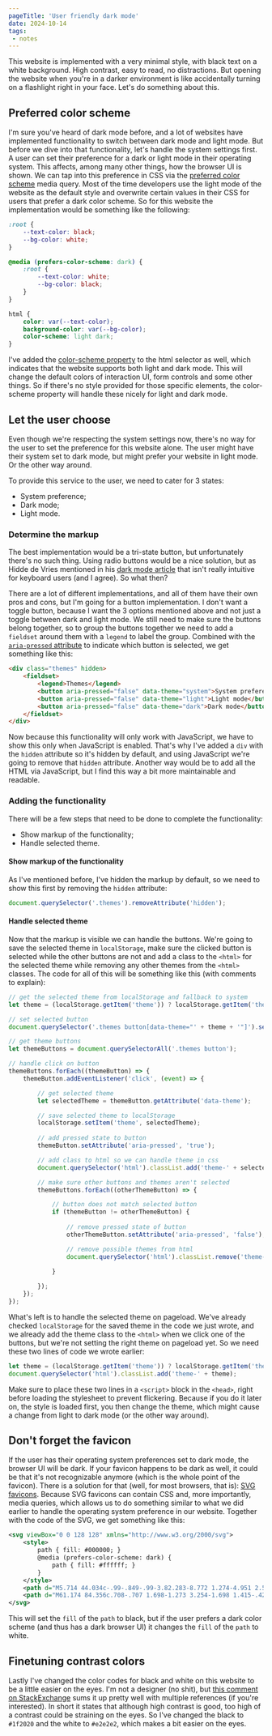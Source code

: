 ```yaml
---
pageTitle: 'User friendly dark mode'
date: 2024-10-14
tags:
 - notes
---
```

This website is implemented with a very minimal style, with black text on a white background. High contrast, easy to read, no distractions. But opening the website when you're in a darker environment is like accidentally turning on a flashlight right in your face. Let's do something about this.

## Preferred color scheme

I'm sure you've heard of dark mode before, and a lot of websites have implemented functionality to switch between dark mode and light mode. But before we dive into that functionality, let's handle the system settings first. A user can set their preference for a dark or light mode in their operating system. This affects, among many other things, how the browser UI is shown. We can tap into this preference in CSS via the [preferred color scheme](https://developer.mozilla.org/en-US/docs/Web/CSS/@media/prefers-color-scheme) media query. Most of the time developers use the light mode of the website as the default style and overwrite certain values in their CSS for users that prefer a dark color scheme. So for this website the implementation would be something like the following:

``` css
:root {
    --text-color: black;
    --bg-color: white;
}

@media (prefers-color-scheme: dark) {
    :root {
        --text-color: white;
        --bg-color: black;
    }
}

html {
    color: var(--text-color);
    background-color: var(--bg-color);
    color-scheme: light dark;
}

```

I've added the [color-scheme property](https://developer.mozilla.org/en-US/docs/Web/CSS/color-scheme) to the html selector as well, which indicates that the website supports both light and dark mode. This will change the default colors of interaction UI, form controls and some other things. So if there's no style provided for those specific elements, the color-scheme property will handle these nicely for light and dark mode.

## Let the user choose

Even though we're respecting the system settings now, there's no way for the user to set the preference for this website alone. The user might have their system set to dark mode, but might prefer your website in light mode. Or the other way around. 

To provide this service to the user, we need to cater for 3 states:

- System preference;
- Dark mode;
- Light mode.

### Determine the markup

The best implementation would be a tri-state button, but unfortunately there's no such thing. Using radio buttons would be a nice solution, but as Hidde de Vries mentioned in his [dark mode article](https://hidde.blog/dark-light/) that isn't really intuitive for keyboard users (and I agree). So what then?

There are a lot of different implementations, and all of them have their own pros and cons, but I'm going for a button implementation. I don't want a toggle button, because I want the 3 options mentioned above and not just a toggle between dark and light mode. We still need to make sure the buttons belong together, so to group the buttons together we need to add a `fieldset` around them with a `legend` to label the group. Combined with the [`aria-pressed` attribute](https://developer.mozilla.org/en-US/docs/Web/Accessibility/ARIA/Attributes/aria-pressed) to indicate which button is selected, we get something like this:

``` html
<div class="themes" hidden>
    <fieldset>
        <legend>Themes</legend>
        <button aria-pressed="false" data-theme="system">System preference</button>
        <button aria-pressed="false" data-theme="light">Light mode</button>
        <button aria-pressed="false" data-theme="dark">Dark mode</button>
    </fieldset>
</div>
```

Now because this functionality will only work with JavaScript, we have to show this only when JavaScript is enabled. That's why I've added a `div` with the `hidden` attribute so it's hidden by default, and using JavaScript we're going to remove that `hidden` attribute. Another way would be to add all the HTML via JavaScript, but I find this way a bit more maintainable and readable.

### Adding the functionality

There will be a few steps that need to be done to complete the functionality:

- Show markup of the functionality;
- Handle selected theme.

#### Show markup of the functionality

As I've mentioned before, I've hidden the markup by default, so we need to show this first by removing the `hidden` attribute:

``` javascript
document.querySelector('.themes').removeAttribute('hidden');
```

#### Handle selected theme

Now that the markup is visible we can handle the buttons. We're going to save the selected theme in `localStorage`, make sure the clicked button is selected while the other buttons are not and add a class to the `<html>` for the selected theme while removing any other themes from the `<html>` classes. The code for all of this will be something like this (with comments to explain):

``` javascript
// get the selected theme from localStorage and fallback to system
let theme = (localStorage.getItem('theme')) ? localStorage.getItem('theme'): 'system';

// set selected button
document.querySelector('.themes button[data-theme="' + theme + '"]').setAttribute('aria-pressed', 'true');

// get theme buttons
let themeButtons = document.querySelectorAll('.themes button');

// handle click on button
themeButtons.forEach((themeButton) => {
    themeButton.addEventListener('click', (event) => {

        // get selected theme
        let selectedTheme = themeButton.getAttribute('data-theme');

        // save selected theme to localStorage
        localStorage.setItem('theme', selectedTheme);
        
        // add pressed state to button
        themeButton.setAttribute('aria-pressed', 'true');

        // add class to html so we can handle theme in css
        document.querySelector('html').classList.add('theme-' + selectedTheme);

        // make sure other buttons and themes aren't selected
        themeButtons.forEach((otherThemeButton) => {

            // button does not match selected button
            if (themeButton != otherThemeButton) {
            
                // remove pressed state of button
                otherThemeButton.setAttribute('aria-pressed', 'false');

                // remove possible themes from html
                document.querySelector('html').classList.remove('theme-' + otherThemeButton.getAttribute('data-theme'));
                
            }

        });
    });
});
```

What's left is to handle the selected theme on pageload. We've already checked `localStorage` for the saved theme in the code we just wrote, and we already add the theme class to the `<html>` when we click one of the buttons, but we're not setting the right theme on pageload yet. So we need these two lines of code we wrote earlier:

``` javascript 
let theme = (localStorage.getItem('theme')) ? localStorage.getItem('theme'): 'system';
document.querySelector('html').classList.add('theme-' + theme);
```

Make sure to place these two lines in a `<script>` block in the `<head>`, right before loading the stylesheet to prevent flickering. Because if you do it later on, the style is loaded first, you then change the theme, which might cause a change from light to dark mode (or the other way around).

## Don't forget the favicon

If the user has their operating system preferences set to dark mode, the browser UI will be dark. If your favicon happens to be dark as well, it could be that it's not recognizable anymore (which is the whole point of the favicon). There is a solution for that (well, for most browsers, that is): [SVG favicons](https://caniuse.com/link-icon-svg). Because SVG favicons can contain CSS and, more importantly, media queries, which allows us to do something similar to what we did earlier to handle the operating system preference in our website. Together with the code of the SVG, we get something like this:

``` xml
<svg viewBox="0 0 128 128" xmlns="http://www.w3.org/2000/svg">
	<style>
		path { fill: #000000; }
    	@media (prefers-color-scheme: dark) {
			path { fill: #ffffff; }
    	}
	</style>
	<path d="M5.714 44.034c-.99-.849-.99-3.82.283-8.772 1.274-4.951 2.547-8.347 4.103-9.903.99-.99 3.537-1.556 7.782-1.556 7.498 0 12.591.848 15.42 2.405.991.707 1.557 3.537 1.557 8.347 0 1.415 0 3.254-.141 5.66-.142 2.404-.142 4.244-.142 5.517 0 1.273.142 2.122.283 2.405.283.283.99.142 2.264-.424 1.132-.566 2.83-1.274 4.952-1.981 2.122-.707 4.385-.99 6.65-.707 4.95.565 8.77 3.395 11.459 8.488 2.547 5.094 3.82 11.743 3.82 19.808 0 2.688-.141 4.81-.283 6.225-.707 6.932-2.688 12.591-5.942 16.977-3.396 4.386-7.64 6.791-12.875 7.499l-3.254.141c-2.264 0-4.386-.283-6.508-.707-2.122-.566-3.82-1.132-5.376-1.84-1.698-.707-2.405-.99-2.547-.99-.99-.424-1.98-.707-2.97-.566-.991.142-1.84.708-2.548 1.981-.424.99-2.546 1.132-6.083.283-3.679-.707-5.8-1.556-6.225-2.688-.142-.283-.283-1.556-.283-3.962 0-3.112.141-8.488.566-16.27.283-7.781.566-14.572.707-20.656.142-5.942.142-9.196 0-9.904-.141-.565-.283-1.131-.707-1.697l-1.132-1.132c-.283-.283-.85-.708-1.556-1.132-.708-.424-1.132-.707-1.274-.849zm27.589 37.21c2.405.424 4.244.14 6.225-.85 1.415-.99 2.83-2.263 3.678-4.102 1.415-3.679.566-6.367-2.83-7.923-.848-.425-1.838-.566-2.829-.142-1.415.425-2.263 2.688-3.254 6.65-1.415 3.961-1.415 6.083-.99 6.366z" />
	<path d="M61.174 84.356c.708-.707 1.698-1.273 3.254-1.698 1.415-.424 2.264-1.132 2.406-1.839.141-.849.424-1.84.707-3.113.141-1.131.283-1.98.424-2.688.142-.566.283-1.273.425-2.122.141-.707.141-1.415.283-1.84v-1.414c-.142-.424-.142-.849-.283-1.132-.142-.283-.283-.566-.566-.707-.566-.425-1.415-.85-2.405-1.274-.99-.424-1.84-.848-2.264-1.273-.424-.283-.849-.849-1.273-1.698-.425-.707-.566-1.697-.566-2.97 0-2.83.566-6.084 1.556-9.621.99-3.537 2.264-5.801 3.679-6.791 1.131-.708 3.961-1.132 8.63-1.132 7.781 0 12.309.707 13.299 1.98.566.85.707 3.113.424 6.65-.141 1.556.142 2.405.708 2.264.566-.142 1.273-.708 2.264-1.98.99-1.274 2.263-2.548 4.102-3.962 1.84-1.415 3.82-2.406 6.226-2.971 1.697-.425 2.97-.566 3.82-.566 3.537 0 6.79 1.273 9.479 3.82 2.688 2.546 4.244 6.083 4.669 10.47a32.94 32.94 0 01-.566 9.761c-.708 3.537-1.415 6.225-1.981 8.348-.566 2.122-.566 3.678-.142 4.527.283.424 1.132 1.132 2.406 1.98 1.273.85 2.263 1.698 2.688 2.689.707 1.273.424 3.82-.566 7.64-1.132 3.961-2.405 6.65-3.679 7.923-1.273 1.273-4.951 1.98-11.035 1.98-8.206 0-10.611-.849-11.177-2.546-.424-1.415-.566-5.235-.566-11.319 0-2.405 0-5.8.142-10.045v-7.781c0-.99-2.264-1.274-2.83-.85-.707.425-1.273 1.699-1.556 3.538-.142 2.122-.283 4.81-.142 8.064.142 3.254 0 6.933-.141 10.611-.142 3.82-.566 6.367-1.274 7.357-1.131 2.122-5.942 3.113-14.29 3.113-5.517 0-9.054-.566-10.327-1.84-1.273-1.131-2.547-4.102-3.82-8.913-1.132-4.669-1.132-7.64-.142-8.63z" />
</svg>
```

This will set the `fill` of the `path` to black, but if the user prefers a dark color scheme (and thus has a dark browser UI) it changes the `fill` of the `path` to white.

## Finetuning contrast colors

Lastly I've changed the color codes for black and white on this website to be a little easier on the eyes. I'm not a designer (no shit), but [this comment on StackExchange](https://graphicdesign.stackexchange.com/a/25360) sums it up pretty well with multiple references (if you're interested). In short it states that although high contrast is good, too high of a contrast could be straining on the eyes. So I've changed the black to `#1f2020` and the white to `#e2e2e2`, which makes a bit easier on the eyes.